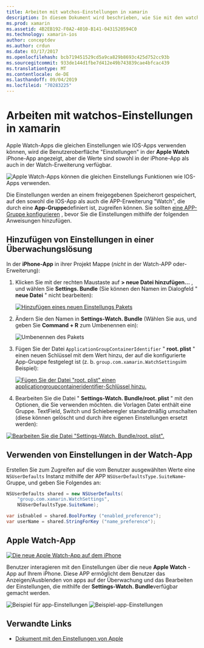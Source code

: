 ```yaml
---
title: Arbeiten mit watchos-Einstellungen in xamarin
description: In diesem Dokument wird beschrieben, wie Sie mit den watchos-Einstellungen in xamarin arbeiten. Er erläutert das Hinzufügen von Einstellungen zu einer Watch-App-Lösung mithilfe dieser Einstellungen in der APP und der Apple Watch-App auf dem iPhone.
ms.prod: xamarin
ms.assetid: 4B2EB192-F0A2-4010-B141-0431520594C0
ms.technology: xamarin-ios
author: conceptdev
ms.author: crdun
ms.date: 03/17/2017
ms.openlocfilehash: bcb719451529cd5a9ca829b8693c425d752cc93b
ms.sourcegitcommit: 933de144d1fbe7d412e49b743839cae4bfcac439
ms.translationtype: MT
ms.contentlocale: de-DE
ms.lasthandoff: 09/04/2019
ms.locfileid: "70283225"
---
```

# <a name="working-with-watchos-settings-in-xamarin"></a>Arbeiten mit watchos-Einstellungen in xamarin

Apple Watch-Apps die gleichen Einstellungen wie IOS-Apps verwenden können, wird die Benutzeroberfläche "Einstellungen" in der **Apple Watch** iPhone-App angezeigt, aber die Werte sind sowohl in der iPhone-App als auch in der Watch-Erweiterung verfügbar.

![](settings-images/intro.png "Apple Watch-Apps können die gleichen Einstellungs Funktionen wie IOS-Apps verwenden.")

Die Einstellungen werden an einem freigegebenen Speicherort gespeichert, auf den sowohl die IOS-App als auch die APP-Erweiterung "Watch", die durch eine **App-Gruppe**definiert ist, zugreifen können. Sie sollten [eine APP-Gruppe konfigurieren](~/ios/watchos/app-fundamentals/app-groups.md) , bevor Sie die Einstellungen mithilfe der folgenden Anweisungen hinzufügen.

## <a name="add-settings-in-a-watch-solution"></a>Hinzufügen von Einstellungen in einer Überwachungslösung

In der **iPhone-App** in ihrer Projekt Mappe (*nicht* in der Watch-APP oder-Erweiterung):

1. Klicken Sie mit der rechten Maustaste auf **> neue Datei hinzufügen...** , und wählen Sie **Settings. Bundle** (Sie können den Namen im Dialogfeld " **neue Datei** " nicht bearbeiten):

   [![](settings-images/settings-add-sml.png "Hinzufügen eines neuen Einstellungs Pakets")](settings-images/settings-add.png#lightbox)

2. Ändern Sie den Namen in **Settings-Watch. Bundle** (Wählen Sie aus, und geben Sie **Command + R** zum Umbenennen ein):

   ![](settings-images/settings-rename.png "Umbenennen des Pakets")

3. Fügen Sie der Datei `ApplicationGroupContainerIdentifier` " **root. plist** " einen neuen Schlüssel mit dem Wert hinzu, der auf die konfigurierte App-Gruppe festgelegt ist (z. b. `group.com.xamarin.WatchSettings`im Beispiel):

   [![](settings-images/settings-appgroup-sml.png "Fügen Sie der Datei \"root. plist\" einen applicationgroupcontaineridentifier-Schlüssel hinzu.")](settings-images/settings-appgroup.png#lightbox)

4. Bearbeiten Sie die Datei " **Settings-Watch. Bundle/root. plist** " mit den Optionen, die Sie verwenden möchten. die Vorlagen Datei enthält eine Gruppe.
  TextField, Switch und Schieberegler standardmäßig umschalten (diese können gelöscht und durch ihre eigenen Einstellungen ersetzt werden):

  [![](settings-images/rootplist-sml.png "Bearbeiten Sie die Datei \"Settings-Watch. Bundle/root. plist\".")](settings-images/rootplist.png#lightbox)


## <a name="use-settings-in-the-watch-app"></a>Verwenden von Einstellungen in der Watch-App

Erstellen Sie zum Zugreifen auf die vom Benutzer ausgewählten Werte eine `NSUserDefaults` Instanz mithilfe der APP `NSUserDefaultsType.SuiteName`-Gruppe, und geben Sie Folgendes an:

```csharp
NSUserDefaults shared = new NSUserDefaults(
    "group.com.xamarin.WatchSettings",
    NSUserDefaultsType.SuiteName);

var isEnabled = shared.BoolForKey ("enabled_preference");
var userName = shared.StringForKey ("name_preference");
```

## <a name="apple-watch-app"></a>Apple Watch-App

[![](settings-images/settings-app-sml.png "Die neue Apple Watch-App auf dem iPhone")](settings-images/settings-app.png#lightbox)

Benutzer interagieren mit den Einstellungen über die neue **Apple Watch** -App auf Ihrem iPhone. Diese APP ermöglicht dem Benutzer das Anzeigen/Ausblenden von apps auf der Überwachung und das Bearbeiten der Einstellungen, die mithilfe der **Settings-Watch. Bundle**verfügbar gemacht werden.

![](settings-images/applewatch-1.png "Beispiel für app-Einstellungen") ![](settings-images/applewatch-2.png "Beispiel-app-Einstellungen")



## <a name="related-links"></a>Verwandte Links

- [Dokument mit den Einstellungen von Apple](https://developer.apple.com/library/prerelease/ios/documentation/General/Conceptual/WatchKitProgrammingGuide/Settings.html#//apple_ref/doc/uid/TP40014969-CH22-SW1)

